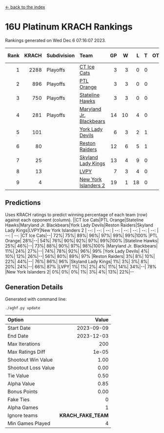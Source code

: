 [<- back to the index](readme.md)
# 16U Platinum KRACH Rankings
Rankings generated on Wed Dec  6 07:16:07 2023.

Rank|KRACH|Subdivision|Team|GP|W|L|T|OTW|OTL|SoS|Exp Wins|Win Diff
---:|---:|:---|:---|---:|---:|---:|---:|---:|---:|---:|---:|---:
1|2288|Playoffs|[CT Ice Cats](https://gamesheetstats.com/seasons/3663/teams/140846/schedule)|3|3|0|0|0|0|94|3.8|-0.0
2|896|Playoffs|[PTL Orange](https://gamesheetstats.com/seasons/3663/teams/140842/schedule)|3|3|0|0|0|0|36|3.9|0.0
3|750|Playoffs|[Stateline Hawks](https://gamesheetstats.com/seasons/3663/teams/140840/schedule)|3|3|0|0|0|0|30|3.9|0.0
4|281|Playoffs|[Maryland Jr. Blackbears](https://gamesheetstats.com/seasons/3663/teams/140848/schedule)|14|10|4|0|0|1|505|10.8|-0.0
5|101||[York Lady Devils](https://gamesheetstats.com/seasons/3663/teams/140845/schedule)|6|3|2|1|0|1|88|4.4|0.0
6|80||[Reston Raiders](https://gamesheetstats.com/seasons/3663/teams/140850/schedule)|12|6|5|1|1|0|338|7.4|0.0
7|25||[Skyland Lady Kings](https://gamesheetstats.com/seasons/3663/teams/140849/schedule)|13|4|9|0|1|0|305|4.9|0.0
8|13||[LVPY](https://gamesheetstats.com/seasons/3663/teams/140844/schedule)|7|3|4|0|0|0|84|3.9|0.0
9|4||[New York Islanders 2](https://gamesheetstats.com/seasons/3663/teams/140851/schedule)|19|1|18|0|0|1|238|1.9|0.0

## Predictions
Uses KRACH ratings to predict winning percentage of each team (row) against each opponent (column).
||CT Ice Cats|PTL Orange|Stateline Hawks|Maryland Jr. Blackbears|York Lady Devils|Reston Raiders|Skyland Lady Kings|LVPY|New York Islanders 2
| --: | --: | --: | --: | --: | --: | --: | --: | --: | --: 
|CT Ice Cats|--| 72%| 75%| 89%| 96%| 97%| 99%| 99%|100%
|PTL Orange| 28%|--| 54%| 76%| 90%| 92%| 97%| 99%|100%
|Stateline Hawks| 25%| 46%|--| 73%| 88%| 90%| 97%| 98%|100%
|Maryland Jr. Blackbears| 11%| 24%| 27%|--| 74%| 78%| 92%| 96%| 99%
|York Lady Devils|  4%| 10%| 12%| 26%|--| 56%| 80%| 89%| 97%
|Reston Raiders|  3%|  8%| 10%| 22%| 44%|--| 76%| 86%| 96%
|Skyland Lady Kings|  1%|  3%|  3%|  8%| 20%| 24%|--| 66%| 87%
|LVPY|  1%|  1%|  2%|  4%| 11%| 14%| 34%|--| 78%
|New York Islanders 2|  0%|  0%|  0%|  1%|  3%|  4%| 13%| 22%|--

## Generation Details

Generated with command line:
```
./aghf.py update
```

| Option | Value |
| :----- | ----: |
| Start Date | 2023-09-09 |
| End Date | 2023-12-03 |
| Max Iterations | 200 |
| Max Ratings Diff | 1e-05 |
| Shootout Win Value | 1.00 |
| Shootout Loss Value | 0.00 |
| Tie Value | 0.50 |
| Alpha Value | 0.85 |
| Bonus Points | 0.00 |
| Fake Ties | 0 |
| Alpha Games | 1 |
| Ignore teams | __KRACH_FAKE_TEAM__ |
| Min Games Played | 4 |

